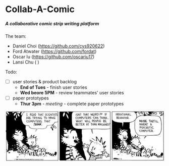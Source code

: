 # Collab-A-Comic
##### A collaborative comic strip writing platform
The team:
* Daniel Choi (https://github.com/cys920622)
* Ford Atwater (https://github.com/fordat)
* Oscar Iu (https://github.com/oscariu17)
* Lansi Chu ( )

Todo:
- [ ] user stories & product backlog
  - **End of Tues** - finish user stories
  - **Wed beore 5PM** - review teammates' user stories
- [ ] paper prototypes
  - **Thur 3pm** - *meeting* - complete paper prototypes

![Calvin and Hobbes](/images/calvinandhobbes.jpg)

